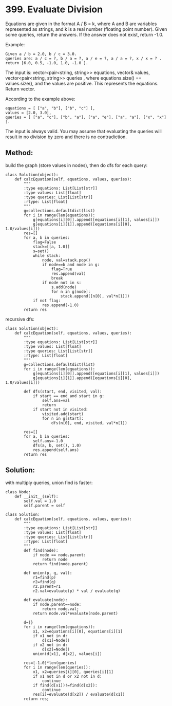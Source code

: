 # 399. Evaluate Division

Equations are given in the format A / B = k, where A and B are variables represented as strings, and k is a real number (floating point number). Given some queries, return the answers. If the answer does not exist, return -1.0.

Example:

    Given a / b = 2.0, b / c = 3.0. 
    queries are: a / c = ?, b / a = ?, a / e = ?, a / a = ?, x / x = ? . 
    return [6.0, 0.5, -1.0, 1.0, -1.0 ].

The input is: vector<pair<string, string>> equations, vector<double>& values, vector<pair<string, string>> queries , where equations.size() == values.size(), and the values are positive. This represents the equations. Return vector<double>.

According to the example above:

    equations = [ ["a", "b"], ["b", "c"] ],
    values = [2.0, 3.0],
    queries = [ ["a", "c"], ["b", "a"], ["a", "e"], ["a", "a"], ["x", "x"] ]. 

The input is always valid. You may assume that evaluating the queries will result in no division by zero and there is no contradiction.

## Method:

build the graph (store values in nodes), then do dfs for each query:

    class Solution(object):
        def calcEquation(self, equations, values, queries):
            """
            :type equations: List[List[str]]
            :type values: List[float]
            :type queries: List[List[str]]
            :rtype: List[float]
            """
            g=collections.defaultdict(list)
            for i in range(len(equations)):
                g[equations[i][0]].append([equations[i][1], values[i]])
                g[equations[i][1]].append([equations[i][0], 1.0/values[i]])
            res=[]
            for a, b in queries:
                flag=False
                stack=[[a, 1.0]]
                s=set()
                while stack:
                    node, val=stack.pop()
                    if node==b and node in g:
                        flag=True
                        res.append(val)
                        break
                    if node not in s:
                        s.add(node)
                        for n in g[node]:
                            stack.append([n[0], val*n[1]])
                if not flag:
                    res.append(-1.0)
            return res
            
recursive dfs:

    class Solution(object):
        def calcEquation(self, equations, values, queries):
            """
            :type equations: List[List[str]]
            :type values: List[float]
            :type queries: List[List[str]]
            :rtype: List[float]
            """
            g=collections.defaultdict(list)
            for i in range(len(equations)):
                g[equations[i][0]].append([equations[i][1], values[i]])
                g[equations[i][1]].append([equations[i][0], 1.0/values[i]])
                
            def dfs(start, end, visited, val):
                if start == end and start in g:
                    self.ans=val
                    return
                if start not in visited:
                    visited.add(start)
                    for n in g[start]:
                        dfs(n[0], end, visited, val*n[1])
                        
            res=[]
            for a, b in queries:
                self.ans=-1.0
                dfs(a, b, set(), 1.0)
                res.append(self.ans)
            return res
            
## Solution:

with multiply queries, union find is faster:

    class Node:
        def __init__(self):
            self.val = 1.0
            self.parent = self
    
    class Solution:
        def calcEquation(self, equations, values, queries):
            """
            :type equations: List[List[str]]
            :type values: List[float]
            :type queries: List[List[str]]
            :rtype: List[float]
            """
            def find(node):
                if node == node.parent:
                    return node
                return find(node.parent)
    
            def union(p, q, val):
                r1=find(p)
                r2=find(q)
                r2.parent=r1
                r2.val=evaluate(p) * val / evaluate(q)
    
            def evaluate(node):
                if node.parent==node:
                    return node.val;
                return node.val*evaluate(node.parent)
    
            d={}
            for i in range(len(equations)):
                x1, x2=equations[i][0], equations[i][1]
                if x1 not in d:
                    d[x1]=Node()
                if x2 not in d:
                    d[x2]=Node()
                union(d[x1], d[x2], values[i])
                
            res=[-1.0]*len(queries)
            for i in range(len(queries)):
                x1, x2=queries[i][0], queries[i][1]
                if x1 not in d or x2 not in d:
                    continue
                if find(d[x1])!=find(d[x2]):
                    continue
                res[i]=evaluate(d[x2]) / evaluate(d[x1])
            return res;